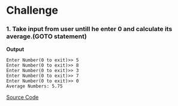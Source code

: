 # Challenge

### 1. Take input from user untill he enter 0 and calculate its average.(GOTO statement) 

**Output**
```
Enter Number(0 to exit)>> 5
Enter Number(0 to exit)>> 8
Enter Number(0 to exit)>> 3
Enter Number(0 to exit)>> 7
Enter Number(0 to exit)>> 0
Average Numbers: 5.75
```
[Source Code]()